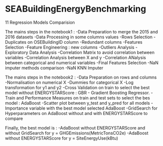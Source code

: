 # SEABuildingEnergyBenchmarking
11 Regression Models Comparision


The mains steps in the notebook1 :
 -Data Preparation to merge the 2015 and 2016 datasets
 -Data Processing in some columns values
 -Rows Selection
 -Duplicates on OSEBuildingID column
 -Redundant columns
 -Features Selection
 -Feature Engineering : new columns
 -Outliers Analysis
 -Exploratory Data Analysis
 -Correlation Matrix to avoid correlation between variables
 -Correlation Analysis between X and y
 -Correlation ANalysis between categorical and numerical variables
 -Final Features Selection
 -NaN imputer methods comparison 
 -NaN KNN Imputer

The mains steps in the notebook2 :
 -Data Preparation on rows and columns
 -Normalisation on numerical X
 -Dummies for categorical X
 -Log transformation for y1 and y2
 -Cross Validation on train to select the best model without ENERGYSTARScore : GBR - Gradient Boosting Regressor.
 -Train and Performance Measures on train and test sets to select the bes model : AdaBoost 
 -Scatter plot between y_test and y_pred for all models
 -Importance variable with the best model selected AdaBoost
 -GridSearch for Hyperparameters on AdaBoost without and with ENERGYSTARScore to compare

Finally, the best model is : 
-AdaBoost without ENERGYSTARScore and without GridSearch for y = GHGEmissions(MetricTonsCO2e)
-AdaBoost without ENERGYSTARScore for y = SiteEnergyUse(kBtu)
